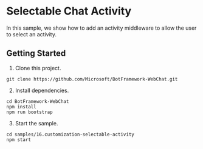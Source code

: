 # Selectable Chat Activity

In this sample, we show how to add an activity middleware to allow the user to select an activity.

## Getting Started

1. Clone this project.

```
git clone https://github.com/Microsoft/BotFramework-WebChat.git
```

2. Install dependencies.

```
cd BotFramework-WebChat
npm install
npm run bootstrap
```

3. Start the sample.

```
cd samples/16.customization-selectable-activity
npm start
```
